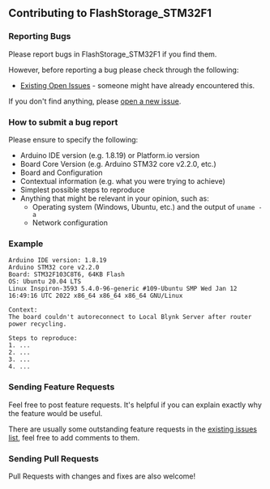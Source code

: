 ## Contributing to FlashStorage_STM32F1

### Reporting Bugs

Please report bugs in FlashStorage_STM32F1 if you find them.

However, before reporting a bug please check through the following:

* [Existing Open Issues](https://github.com/khoih-prog/FlashStorage_STM32F1/issues) - someone might have already encountered this.

If you don't find anything, please [open a new issue](https://github.com/khoih-prog/FlashStorage_STM32F1/issues/new).

### How to submit a bug report

Please ensure to specify the following:

* Arduino IDE version (e.g. 1.8.19) or Platform.io version
* Board Core Version (e.g. Arduino STM32 core v2.2.0, etc.)
* Board and Configuration
* Contextual information (e.g. what you were trying to achieve)
* Simplest possible steps to reproduce
* Anything that might be relevant in your opinion, such as:
  * Operating system (Windows, Ubuntu, etc.) and the output of `uname -a`
  * Network configuration


### Example

```
Arduino IDE version: 1.8.19
Arduino STM32 core v2.2.0
Board: STM32F103C8T6, 64KB Flash
OS: Ubuntu 20.04 LTS
Linux Inspiron-3593 5.4.0-96-generic #109-Ubuntu SMP Wed Jan 12 16:49:16 UTC 2022 x86_64 x86_64 x86_64 GNU/Linux

Context:
The board couldn't autoreconnect to Local Blynk Server after router power recycling.

Steps to reproduce:
1. ...
2. ...
3. ...
4. ...
```

### Sending Feature Requests

Feel free to post feature requests. It's helpful if you can explain exactly why the feature would be useful.

There are usually some outstanding feature requests in the [existing issues list](https://github.com/khoih-prog/FlashStorage_STM32F1/issues?q=is%3Aopen+is%3Aissue+label%3Aenhancement), feel free to add comments to them.

### Sending Pull Requests

Pull Requests with changes and fixes are also welcome!
